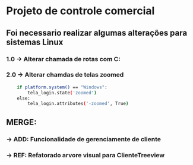 # Projeto de controle comercial

## Foi necessario realizar algumas alterações para sistemas Linux

### 1.0 -> Alterar chamada de rotas com C:
### 2.0 -> Alterar chamdas de telas zoomed

```bash
    if platform.system() == "Windows":
        tela_login.state('zoomed')
    else:
        tela_login.attributes('-zoomed', True)
```

## MERGE: 
### -> ADD: Funcionalidade de gerenciamente de cliente
### -> REF: Refatorado arvore visual para ClienteTreeview
